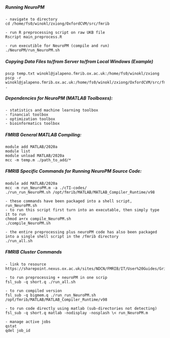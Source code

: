 ##### Running NeuroPM
```
- navigate to directory
cd /home/fs0/winokl/zxiong/OxfordCVM/src/fmrib

- run R preprocessing script on raw UKB file
Rscript main_preprocess.R

- run executible for NeuroPM (compile and run)
./NeuroPM/run_NeuroPM.sh
```

##### Copying Data Files to/from Server to/from Local Windows (Example)
```
pscp temp.txt winokl@jalapeno.fmrib.ox.ac.uk:/home/fs0/winokl/zxiong
pscp -r winokl@jalapeno.fmrib.ox.ac.uk:/home/fs0/winokl/zxiong/OxfordCVM/src/fmrib/NeuroPM/io .
```

##### Dependencies for NeuroPM (MATLAB Toolboxes):
```
- statistics and machine learning toolbox
- financial toolbox
- optimization toolbox
- bioinformatics toolbox
```

##### FMRIB General MATLAB Compiling:
```
module add MATLAB/2020a
module list
module unload MATLAB/2020a
mcc -m temp.m ./path_to_add/*
```

##### FMRIB Specific Commands for Running NeuroPM Source Code:
```
module add MATLAB/2020a
mcc -m run_NeuroPM.m -a ./cTI-codes/
./run_run_NeuroPM.sh /opt/fmrib/MATLAB/MATLAB_Compiler_Runtime/v98

- these commands have been packaged into a shell script, run_NeuroPM.sh
- to run this script first turn into an executable, then simply type it to run
chmod a+rx compile_NeuroPM.sh
./compile_NeuroPM.sh

- the entire preprocessing plus neuroPM code has also been packaged into a single shell script in the /fmrib directory
./run_all.sh
```

##### FMRIB Cluster Commands
```
- link to resource
https://sharepoint.nexus.ox.ac.uk/sites/NDCN/FMRIB/IT/User%20Guides/GridEngine.aspx

- to run preprocessing + neuroPM in one scrip
fsl_sub -q short.q ./run_all.sh

- to run compiled version
fsl_sub -q bigmem.q ./run_run_NeuroPM.sh /opt/fmrib/MATLAB/MATLAB_Compiler_Runtime/v98

- to run code directly using matlab (sub-directories not detecting)
fsl_sub -q short.q matlab -nodisplay -nosplash \< run_NeuroPM.m

- manage active jobs
qstat
qdel job_id
```